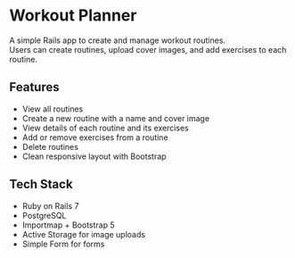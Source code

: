 # Workout Planner

A simple Rails app to create and manage workout routines.  
Users can create routines, upload cover images, and add exercises to each routine.

## Features

- View all routines  
- Create a new routine with a name and cover image  
- View details of each routine and its exercises  
- Add or remove exercises from a routine  
- Delete routines  
- Clean responsive layout with Bootstrap

## Tech Stack

- Ruby on Rails 7  
- PostgreSQL  
- Importmap + Bootstrap 5  
- Active Storage for image uploads  
- Simple Form for forms

